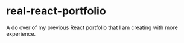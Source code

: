 # real-react-portfolio
A do over of my previous React portfolio that I am creating with more experience.
